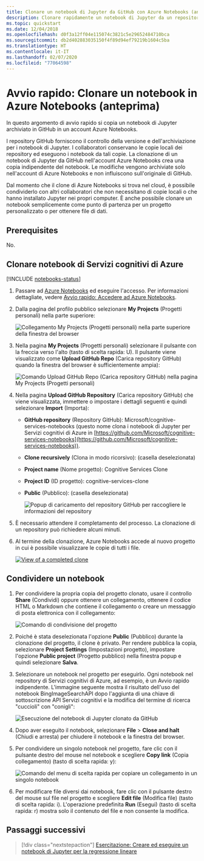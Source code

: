 ```yaml
---
title: Clonare un notebook di Jupyter da GitHub con Azure Notebooks (anteprima)
description: Clonare rapidamente un notebook di Jupyter da un repository GitHub ed eseguirlo nell'account di Azure Notebooks.
ms.topic: quickstart
ms.date: 12/04/2018
ms.openlocfilehash: d0f3a12ff04e115074c3821c5e29652484710bca
ms.sourcegitcommit: db2d402883035150f4f89d94ef79219b1604c5ba
ms.translationtype: HT
ms.contentlocale: it-IT
ms.lasthandoff: 02/07/2020
ms.locfileid: "77064598"
---
```

# <a name="quickstart-clone-a-notebook-in-azure-notebooks-preview"></a>Avvio rapido: Clonare un notebook in Azure Notebooks (anteprima)

In questo argomento di avvio rapido si copia un notebook di Jupyter archiviato in GitHub in un account Azure Notebooks. 

I repository GitHub forniscono il controllo della versione e dell'archiviazione per i notebook di Jupyter. I collaboratori conservano le copie locali dei repository ed eseguono i notebook da tali copie. La clonazione di un notebook di Jupyter da GitHub nell'account Azure Notebooks crea una copia indipendente del notebook. Le modifiche vengono archiviate solo nell'account di Azure Notebooks e non influiscono sull'originale di GitHub. 

Dal momento che il clone di Azure Notebooks si trova nel cloud, è possibile condividerlo con altri collaboratori che non necessitano di copie locali o che hanno installato Jupyter nei propri computer. È anche possibile clonare un notebook semplicemente come punto di partenza per un progetto personalizzato o per ottenere file di dati. 

## <a name="prerequisites"></a>Prerequisites
No.

## <a name="clone-azure-cognitive-services-notebooks"></a>Clonare notebook di Servizi cognitivi di Azure

[!INCLUDE [notebooks-status](../../includes/notebooks-status.md)]

1. Passare ad [Azure Notebooks](https://notebooks.azure.com) ed eseguire l'accesso. Per informazioni dettagliate, vedere [Avvio rapido: Accedere ad Azure Notebooks](quickstart-sign-in-azure-notebooks.md).

1. Dalla pagina del profilo pubblico selezionare **My Projects** (Progetti personali) nella parte superiore:

    ![Collegamento My Projects (Progetti personali) nella parte superiore della finestra del browser](media/quickstarts/my-projects-link.png)

1. Nella pagina **My Projects** (Progetti personali) selezionare il pulsante con la freccia verso l'alto (tasto di scelta rapida: U). Il pulsante viene visualizzato come **Upload GitHub Repo** (Carica repository GitHub) quando la finestra del browser è sufficientemente ampia):

    ![Comando Upload GitHub Repo (Carica repository GitHub) nella pagina My Projects (Progetti personali)](media/quickstarts/upload-github-repo-command.png)

1. Nella pagina **Upload GitHub Repository** (Carica repository GitHub) che viene visualizzata, immettere o impostare i dettagli seguenti e quindi selezionare **Import** (Importa):

   - **GitHub repository** (Repository GitHub): Microsoft/cognitive-services-notebooks (questo nome clona i notebook di Jupyter per Servizi cognitivi di Azure in [https://github.com/Microsoft/cognitive-services-notebooks](https://github.com/Microsoft/cognitive-services-notebooks)).
   - **Clone recursively** (Clona in modo ricorsivo): (casella deselezionata)
   - **Project name** (Nome progetto): Cognitive Services Clone
   - **Project ID** (ID progetto): cognitive-services-clone
   - **Public** (Pubblico): (casella deselezionata)

     ![Popup di caricamento del repository GitHub per raccogliere le informazioni del repository](media/quickstarts/upload-github-repo-popup.png)

1. È necessario attendere il completamento del processo. La clonazione di un repository può richiedere alcuni minuti.

1. Al termine della clonazione, Azure Notebooks accede al nuovo progetto in cui è possibile visualizzare le copie di tutti i file.

    [![](media/quickstarts/completed-clone.png "View of a completed clone")](media/quickstarts/completed-clone.png#lightbox)

## <a name="share-a-notebook"></a>Condividere un notebook

1. Per condividere la propria copia del progetto clonato, usare il controllo **Share** (Condividi) oppure ottenere un collegamento, ottenere il codice HTML o Markdown che contiene il collegamento o creare un messaggio di posta elettronica con il collegamento:

    ![Comando di condivisione del progetto](media/quickstarts/share-project-command.png)

1. Poiché è stata deselezionata l'opzione **Public** (Pubblico) durante la clonazione del progetto, il clone è privato. Per rendere pubblica la copia, selezionare **Project Settings** (Impostazioni progetto), impostare l'opzione **Public project** (Progetto pubblico) nella finestra popup e quindi selezionare **Salva**.

1. Selezionare un notebook nel progetto per eseguirlo. Ogni notebook nel repository di Servizi cognitivi di Azure, ad esempio, è un Avvio rapido indipendente. L'immagine seguente mostra il risultato dell'uso del notebook BingImageSearchAPI dopo l'aggiunta di una chiave di sottoscrizione API Servizi cognitivi e la modifica del termine di ricerca "cuccioli" con "conigli":

    ![Esecuzione del notebook di Jupyter clonato da GitHub](media/quickstarts/clone-notebook-result.png)

1. Dopo aver eseguito il notebook, selezionare **File** > **Close and halt** (Chiudi e arresta) per chiudere il notebook e la finestra del browser.

1. Per condividere un singolo notebook nel progetto, fare clic con il pulsante destro del mouse nel notebook e scegliere **Copy link** (Copia collegamento) (tasto di scelta rapida: y):

    ![Comando del menu di scelta rapida per copiare un collegamento in un singolo notebook](media/quickstarts/copy-link-to-individual-notebook.png)

1. Per modificare file diversi dai notebook, fare clic con il pulsante destro del mouse sul file nel progetto e scegliere **Edit file** (Modifica file) (tasto di scelta rapida: i). L'operazione predefinita **Run** (Esegui) (tasto di scelta rapida: r) mostra solo il contenuto del file e non consente la modifica.

## <a name="next-steps"></a>Passaggi successivi

> [!div class="nextstepaction"]
> [Esercitazione: Creare ed eseguire un notebook di Jupyter per la regressione lineare](tutorial-create-run-jupyter-notebook.md)

